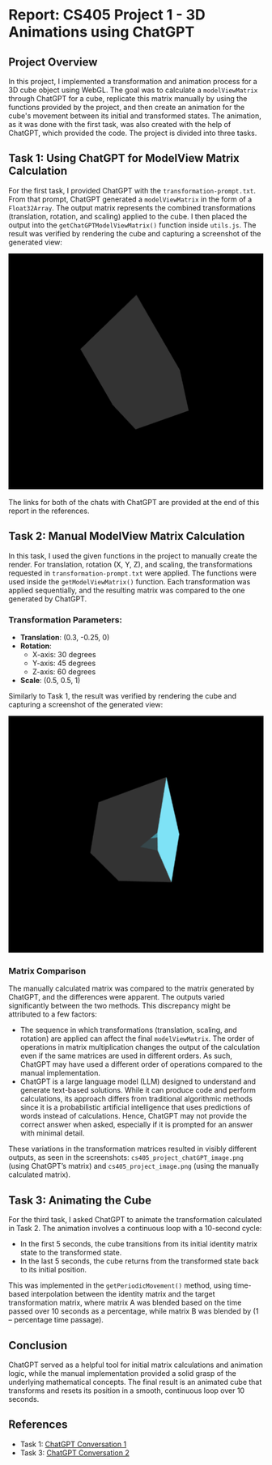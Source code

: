 # Report: CS405 Project 1 - 3D Animations using ChatGPT

## Project Overview
In this project, I implemented a transformation and animation process for a 3D cube object using WebGL. The goal was to calculate a `modelViewMatrix` through ChatGPT for a cube, replicate this matrix manually by using the functions provided by the project, and then create an animation for the cube's movement between its initial and transformed states. The animation, as it was done with the first task, was also created with the help of ChatGPT, which provided the code. The project is divided into three tasks.

## Task 1: Using ChatGPT for ModelView Matrix Calculation
For the first task, I provided ChatGPT with the `transformation-prompt.txt`. From that prompt, ChatGPT generated a `modelViewMatrix` in the form of a `Float32Array`. The output matrix represents the combined transformations (translation, rotation, and scaling) applied to the cube. I then placed the output into the `getChatGPTModelViewMatrix()` function inside `utils.js`. The result was verified by rendering the cube and capturing a screenshot of the generated view:

![Screenshot of Cube Transformation by ChatGPT](resources/cs405_project_chatGPT_image.png)

The links for both of the chats with ChatGPT are provided at the end of this report in the references.

## Task 2: Manual ModelView Matrix Calculation
In this task, I used the given functions in the project to manually create the render. For translation, rotation (X, Y, Z), and scaling, the transformations requested in `transformation-prompt.txt` were applied. The functions were used inside the `getModelViewMatrix()` function. Each transformation was applied sequentially, and the resulting matrix was compared to the one generated by ChatGPT.

### Transformation Parameters:
- **Translation**: (0.3, -0.25, 0)
- **Rotation**:
  - X-axis: 30 degrees
  - Y-axis: 45 degrees
  - Z-axis: 60 degrees
- **Scale**: (0.5, 0.5, 1)

Similarly to Task 1, the result was verified by rendering the cube and capturing a screenshot of the generated view:

![Manually Done Screenshot of Cube Transformation](resources/cs405_project_image.png)

### Matrix Comparison
The manually calculated matrix was compared to the matrix generated by ChatGPT, and the differences were apparent. The outputs varied significantly between the two methods. This discrepancy might be attributed to a few factors:

- The sequence in which transformations (translation, scaling, and rotation) are applied can affect the final `modelViewMatrix`. The order of operations in matrix multiplication changes the output of the calculation even if the same matrices are used in different orders. As such, ChatGPT may have used a different order of operations compared to the manual implementation.
- ChatGPT is a large language model (LLM) designed to understand and generate text-based solutions. While it can produce code and perform calculations, its approach differs from traditional algorithmic methods since it is a probabilistic artificial intelligence that uses predictions of words instead of calculations. Hence, ChatGPT may not provide the correct answer when asked, especially if it is prompted for an answer with minimal detail.

These variations in the transformation matrices resulted in visibly different outputs, as seen in the screenshots: `cs405_project_chatGPT_image.png` (using ChatGPT’s matrix) and `cs405_project_image.png` (using the manually calculated matrix).

## Task 3: Animating the Cube
For the third task, I asked ChatGPT to animate the transformation calculated in Task 2. The animation involves a continuous loop with a 10-second cycle:
- In the first 5 seconds, the cube transitions from its initial identity matrix state to the transformed state.
- In the last 5 seconds, the cube returns from the transformed state back to its initial position.

This was implemented in the `getPeriodicMovement()` method, using time-based interpolation between the identity matrix and the target transformation matrix, where matrix A was blended based on the time passed over 10 seconds as a percentage, while matrix B was blended by (1 – percentage time passage).

## Conclusion
ChatGPT served as a helpful tool for initial matrix calculations and animation logic, while the manual implementation provided a solid grasp of the underlying mathematical concepts. The final result is an animated cube that transforms and resets its position in a smooth, continuous loop over 10 seconds.

## References
- Task 1: [ChatGPT Conversation 1](https://chatgpt.com/share/670d38d9-d56c-8005-803c-96bea9180293)
- Task 3: [ChatGPT Conversation 2](https://chatgpt.com/share/670f7d2d-8b50-8005-a006-53cfb0b9c419)
